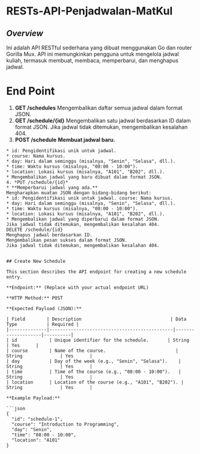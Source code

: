 # RESTs-API-Penjadwalan-MatKul

## *Overview*
Ini adalah API RESTful sederhana yang dibuat menggunakan Go dan router Gorilla Mux. API ini memungkinkan pengguna untuk mengelola jadwal kuliah, termasuk membuat, membaca, memperbarui, dan menghapus jadwal.

# End Point
1. **GET /schedules**
Mengembalikan daftar semua jadwal dalam format JSON.
2. **GET /schedule/{id}**
Mengembalikan satu jadwal berdasarkan ID dalam format JSON.
Jika jadwal tidak ditemukan, mengembalikan kesalahan 404.
3. **POST /schedule**
    **Membuat jadwal baru.**
``` Expects a JSON JSON dengan bidang-bidang berikut:
* id: Pengidentifikasi unik untuk jadwal.
* course: Nama kursus.
* day: Hari dalam seminggu (misalnya, "Senin", "Selasa", dll.).
* time: Waktu kursus (misalnya, "08:00 - 10:00").
* location: Lokasi kursus (misalnya, "A101", "B202", dll.).
* Mengembalikan jadwal yang baru dibuat dalam format JSON.
4. *PUT /schedule/{id}*
* **Memperbarui jadwal yang ada.**
Mengharapkan muatan JSON dengan bidang-bidang berikut:
* id: Pengidentifikasi unik untuk jadwal. course: Nama kursus.
* day: Hari dalam seminggu (misalnya, "Senin", "Selasa", dll.).
* time: Waktu kursus (misalnya, "08:00 - 10:00").
* location: Lokasi kursus (misalnya, "A101", "B202", dll.).
* Mengembalikan jadwal yang diperbarui dalam format JSON.
Jika jadwal tidak ditemukan, mengembalikan kesalahan 404.
DELETE /schedule/{id}
Menghapus jadwal berdasarkan ID.
Mengembalikan pesan sukses dalam format JSON.
Jika jadwal tidak ditemukan, mengembalikan kesalahan 404.


## Create New Schedule

This section describes the API endpoint for creating a new schedule entry.

**Endpoint:** (Replace with your actual endpoint URL)

**HTTP Method:** POST

**Expected Payload (JSON):**

| Field        | Description                                 | Data Type           | Required |
|--------------|----------------------------------------------|--------------------|----------|
| id            | Unique identifier for the schedule.       | String              | Yes      |
| course        | Name of the course.                          | String              | Yes      |
| day           | Day of the week (e.g., "Senin", "Selasa").    | String              | Yes      |
| time          | Time of the course (e.g., "08:00 - 10:00").   | String              | Yes      |
| location      | Location of the course (e.g., "A101", "B202"). | String              | Yes      |

**Example Payload:**

```json
{
  "id": "schedule-1",
  "course": "Introduction to Programming",
  "day": "Senin",
  "time": "08:00 - 10:00",
  "location": "A101"
}
